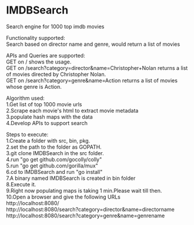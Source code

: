 # IMDBSearch
Search engine for 1000 top imdb movies

Functionality supported:  
Search based on director name and genre, would return a list of movies  


APIs and Queries are supported:  
GET on / shows the usage.  
GET on /search?category=director&name=Christopher+Nolan returns a list of movies directed by Christopher Nolan.  
GET on /search?category=genre&name=Action returns a list of movies whose genre is Action.  


Algorithm used:  
1.Get list of top 1000 movie urls  
2.Scrape each movie's html to extract movie metadata  
3.populate hash maps with the data  
4.Develop APIs to support search  


Steps to execute:  
1.Create a folder with src, bin, pkg.  
2.set the path to the folder as GOPATH.  
3.git clone IMDBSearch in the src folder.  
4.run "go get github.com/gocolly/colly"  
5.run "go get github.com/gorilla/mux"  
6.cd to IMDBSearch and run "go install"  
7.A binary named IMDBSearch is created in bin folder   
8.Execute it.  
9.Right now populating maps is taking 1 min.Please wait till then.  
10.Open a browser and give the following URLs  
http://localhost:8080/  
http://localhost:8080/search?category=director&name=directorname  
http://localhost:8080/search?category=genre&name=genrename  

